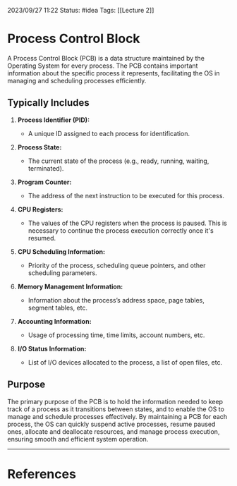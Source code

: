  
2023/09/27 11:22
Status: #idea
Tags: [[Lecture 2]]

# Process Control Block

A Process Control Block (PCB) is a data structure maintained by the Operating System for every process. The PCB contains important information about the specific process it represents, facilitating the OS in managing and scheduling processes efficiently.

## Typically Includes

1. **Process Identifier (PID):**
    
    - A unique ID assigned to each process for identification.
2. **Process State:**
    
    - The current state of the process (e.g., ready, running, waiting, terminated).
3. **Program Counter:**
    
    - The address of the next instruction to be executed for this process.
4. **CPU Registers:**
    
    - The values of the CPU registers when the process is paused. This is necessary to continue the process execution correctly once it's resumed.
5. **CPU Scheduling Information:**
    
    - Priority of the process, scheduling queue pointers, and other scheduling parameters.
6. **Memory Management Information:**
    
    - Information about the process’s address space, page tables, segment tables, etc.
7. **Accounting Information:**
    
    - Usage of processing time, time limits, account numbers, etc.
8. **I/O Status Information:**
    
    - List of I/O devices allocated to the process, a list of open files, etc.

## Purpose

The primary purpose of the PCB is to hold the information needed to keep track of a process as it transitions between states, and to enable the OS to manage and schedule processes effectively. By maintaining a PCB for each process, the OS can quickly suspend active processes, resume paused ones, allocate and deallocate resources, and manage process execution, ensuring smooth and efficient system operation.



---
# References
